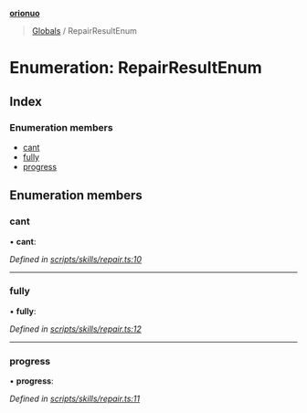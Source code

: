 **[orionuo](../README.md)**

> [Globals](../globals.md) / RepairResultEnum

# Enumeration: RepairResultEnum

## Index

### Enumeration members

* [cant](repairresultenum.md#cant)
* [fully](repairresultenum.md#fully)
* [progress](repairresultenum.md#progress)

## Enumeration members

### cant

•  **cant**: 

*Defined in [scripts/skills/repair.ts:10](https://github.com/msviha/orionuo/blob/692d718/src/scripts/skills/repair.ts#L10)*

___

### fully

•  **fully**: 

*Defined in [scripts/skills/repair.ts:12](https://github.com/msviha/orionuo/blob/692d718/src/scripts/skills/repair.ts#L12)*

___

### progress

•  **progress**: 

*Defined in [scripts/skills/repair.ts:11](https://github.com/msviha/orionuo/blob/692d718/src/scripts/skills/repair.ts#L11)*
